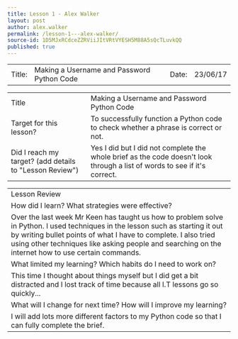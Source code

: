 ```yaml
---
title: Lesson 1 - Alex Walker
layout: post
author: alex.walker
permalink: /lesson-1---alex-walker/
source-id: 1D5MJxRCdceZZRViiJItVRtVYESH5M88A5sQcTLuvkQQ
published: true
---
```

<table>
  <tr>
    <td>Title:  </td>
    <td>Making a Username and Password Python Code</td>
    <td> Date:  </td>
    <td>23/06/17</td>
  </tr>
</table>


<table>
  <tr>
    <td>Title</td>
    <td>Making a Username and Password Python Code</td>
  </tr>
  <tr>
    <td>Target for this lesson?</td>
    <td>To successfully function a Python code to check whether a phrase is correct or not.</td>
  </tr>
  <tr>
    <td>Did I reach my target? 
(add details to "Lesson Review")</td>
    <td>Yes I did but I did not complete the whole brief as the code doesn't look through a list of words to see if it's correct.</td>
  </tr>
</table>


<table>
  <tr>
    <td>Lesson Review</td>
  </tr>
  <tr>
    <td>How did I learn? What strategies were effective? </td>
  </tr>
  <tr>
    <td>Over the last week Mr Keen has taught us how to problem solve in Python. I used techniques in the lesson such as starting it out by writing bullet points of what I have to complete. I also tried using other techniques like asking people and searching on the internet how to use certain commands.</td>
  </tr>
  <tr>
    <td>What limited my learning? Which habits do I need to work on? </td>
  </tr>
  <tr>
    <td>This time I thought about things myself but I did get a bit distracted and I lost track of time because all I.T lessons go so quickly...</td>
  </tr>
  <tr>
    <td>What will I change for next time? How will I improve my learning?</td>
  </tr>
  <tr>
    <td>I will add lots more different factors to my Python code so that I can fully complete the brief.</td>
  </tr>
</table>


